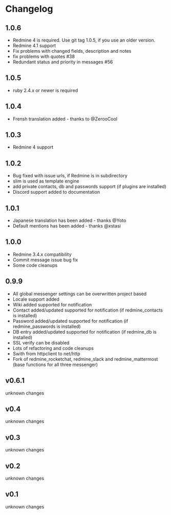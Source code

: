 Changelog
=========

1.0.6
-----

- Redmine 4 is required. Use git tag 1.0.5, if you use an older version.
- Redmine 4.1 support
- Fix problems with changed fields, description and notes
- fix problems with quotes #38
- Redundant status and priority in messages #56

1.0.5
-----

- ruby 2.4.x or newer is required


1.0.4
-----

- Frensh translation added - thanks to @ZerooCool

1.0.3
-----

- Redmine 4 support


1.0.2
-----

- Bug fixed with issue urls, if Redmine is in subdirectory
- slim is used as template engine
- add private contacts, db and passwords support (if plugins are installed)
- Discord support added to documentation

1.0.1
-----

- Japanese translation has been added - thanks @Yoto
- Default mentions has been added - thanks @xstasi

1.0.0
-----

- Redmine 3.4.x compatibility
- Commit message issue bug fix
- Some code cleanups

0.9.9
-----

- All global messenger settings can be overwritten project based
- Locale support added
- Wiki added supported for notification
- Contact added/updated supported for notification (if redmine_contacts is installed)
- Password added/updated supported for notification (if redmine_passwords is installed)
- DB entry added/updated supported for notification (if redmine_db is installed)
- SSL verify can be disabled
- Lots of refactoring and code cleanups
- Swith from httpclient to net/http
- Fork of redmine_rocketchat, redmine_slack and redmine_mattermost (base functions for all three messenger)

v0.6.1
------

unknown changes

v0.4
----

unknown changes

v0.3
----

unknown changes

v0.2
----

unknown changes

v0.1
----

unknown changes
